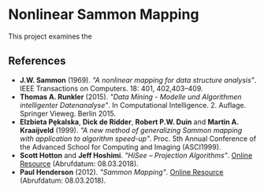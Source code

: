 # Nonlinear Sammon Mapping
This project examines the 

## References
* **J.W. Sammon** (1969). _"A nonlinear mapping for data structure analysis"_.
  IEEE Transactions on Computers. 18: 401, 402,403–409.
* **Thomas A. Runkler** (2015). _"Data Mining - Modelle und Algorithmen intelligenter Datenanalyse"_.
  In Computational Intelligence. 2. Auflage. Springer Vieweg. Berlin 2015.
* **Elzbieta Pȩkalska**, **Dick de Ridder**, **Robert P.W. Duin** and **Martin A. Kraaijveld** (1999).
  _"A new method of generalizing Sammon mapping with application to algorithm speed-up"_.
  Proc. 5th Annual Conference of the Advanced School for Computing and Imaging (ASCI1999).
* **Scott Hotton** and **Jeff Hoshimi**. _"HiSee – Projection Algorithms"_.
  [Online Resource](http://hisee.sourceforge.net) (Abrufdatum: 08.03.2018).
* **Paul Henderson** (2012). _"Sammon Mapping"_.
  [Online Resource](http://homepages.inf.ed.ac.uk/rbf/CVonline/LOCAL_COPIES/AV0910/henderson.pdf) (Abrufdatum: 08.03.2018).

